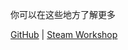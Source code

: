 你可以在这些地方了解更多

[GitHub](https://github.com/Legend-Master) | [Steam Workshop](https://steamcommunity.com/id/legend_master/myworkshopfiles/)
